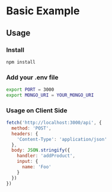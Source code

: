 # Basic Example

## Usage

### Install

```bash
npm install
```

### Add your .env file
```bash
export PORT = 3000
export MONGO_URI = YOUR_MONGO_URI
```

### Usage on Client Side

```javascript
fetch('http://localhost:3000/api', {
  method: 'POST',
  headers: {
    'Content-Type': 'application/json'
  },
  body: JSON.stringify({
    handler: 'addProduct',
    input: {
      name: 'Foo'
    }
  })
})
```
